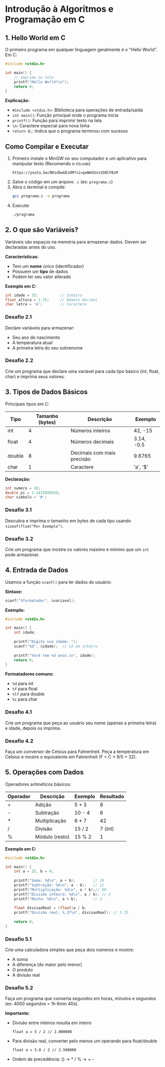 
# Introdução à Algoritmos e Programação em C

## 1. Hello World em C
O primeiro programa em qualquer linguagem geralmente é o "Hello World". Em C:

```c
#include <stdio.h>

int main() {
    // Imprime na tela
    printf("Hello World!\n");
    return 0;
}
```
**Explicação:**
- `#include <stdio.h>`: Biblioteca para operações de entrada/saída
- `int main()`: Função principal onde o programa inicia
- `printf()`: Função para imprimir texto na tela
- `\n`: Caractere especial para nova linha
- `return 0;`: Indica que o programa terminou com sucesso

## Como Compilar e Executar
1. Primeiro instale o MinGW no seu computador e um aplicativo para manipular texto (Recomendo o `VScode`)
   ```Link para Tutorial
   https://youtu.be/BKsdbwGEsDM?si=pwNm5UsvS5BlFBzM
   ```
1. Salve o código em um arquivo `.c` (ex: `programa.c`)
2. Abra o terminal e compile:
   ```bash
   gcc programa.c -o programa
   ```
3. Execute:
   ```bash
   ./programa
   ```

## 2. O que são Variáveis?
Variáveis são espaços na memória para armazenar dados. Devem ser declaradas antes do uso.

**Características:**
- Tem um **nome** único (identificador)
- Possuem um **tipo** de dados
- Podem ter seu valor alterado

**Exemplo em C:**
```c
int idade = 25;          // Inteiro
float altura = 1.75;     // Número decimal
char letra = 'A';        // Caractere
```

### Desafio 2.1
Declare variáveis para armazenar:
- Seu ano de nascimento
- A temperatura atual
- A primeira letra do seu sobrenome

### Desafio 2.2
Crie um programa que declare uma variável para cada tipo básico (int, float, char) e imprima seus valores.


## 3. Tipos de Dados Básicos
Principais tipos em C:

| Tipo    | Tamanho (bytes) | Descrição               | Exemplo      |
|---------|-----------------|-------------------------|--------------|
| int     | 4               | Números inteiros        | 42, -15      |
| float   | 4               | Números decimais        | 3.14, -0.5   |
| double  | 8               | Decimais com mais precisão | 9.8765     |
| char    | 1               | Caractere               | 'a', '$'     |

**Declaração:**
```c
int numero = 10;
double pi = 3.1415926535;
char simbolo = '#';
```

### Desafio 3.1
Descubra e imprima o tamanho em bytes de cada tipo usando `sizeof(float"Por Exemplo")`.

### Desafio 3.2
Crie um programa que mostre os valores máximo e mínimo que um `int` pode armazenar.


## 4. Entrada de Dados
Usamos a função `scanf()` para ler dados do usuário:

**Sintaxe:**
```c
scanf("%formatador", &variavel);
```

**Exemplo:**
```c
#include <stdio.h>

int main() {
    int idade;
    
    printf("Digite sua idade: ");
    scanf("%d", &idade);  // Lê um inteiro
    
    printf("Você tem %d anos.\n", idade);
    return 0;
}
```

**Formatadores comuns:**
- `%d` para int
- `%f` para float
- `%lf` para double
- `%c` para char

### Desafio 4.1
Crie um programa que peça ao usuário seu nome (apenas a primeira letra) e idade, depois os imprima.

### Desafio 4.2
Faça um conversor de Celsius para Fahrenheit. Peça a temperatura em Celsius e mostre o equivalente em Fahrenheit (F = C × 9/5 + 32).


## 5. Operações com Dados
Operadores aritméticos básicos:

| Operador | Descrição       | Exemplo   | Resultado |
|----------|-----------------|-----------|-----------|
| +        | Adição          | 5 + 3     | 8         |
| -        | Subtração       | 10 - 4    | 6         |
| *        | Multiplicação   | 6 * 7     | 42        |
| /        | Divisão         | 15 / 2    | 7 (int)   |
| %        | Módulo (resto)  | 15 % 2    | 1         |

**Exemplo em C:**
```c
#include <stdio.h>

int main() {
    int a = 15, b = 4;
    
    printf("Soma: %d\n", a + b);        // 19
    printf("Subtração: %d\n", a - b);   // 11
    printf("Multiplicação: %d\n", a * b);// 60
    printf("Divisão inteira: %d\n", a / b); // 3
    printf("Resto: %d\n", a % b);       // 3
    
    float divisaoReal = (float)a / b;
    printf("Divisão real: %.2f\n", divisaoReal); // 3.75
    
    return 0;
}
```

### Desafio 5.1
Crie uma calculadora simples que peça dois números e mostre:
- A soma
- A diferença (do maior pelo menor)
- O produto
- A divisão real

### Desafio 5.2
Faça um programa que converta segundos em horas, minutos e segundos (ex: 4000 segundos = 1h 6min 40s).


**Importante:**
- Divisão entre inteiros resulta em inteiro
  ```Exemplo
  float a = 5 / 2 // 2.000000
  ```
- Para divisão real, converter pelo menos um operando para float/double
  ```Exemplo
  float a = 5.0 / 2 // 2.500000
  ```
- Ordem de precedência: () → * / % → + -